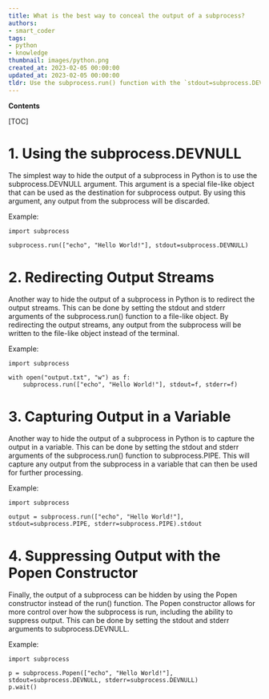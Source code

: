 ```yaml
---
title: What is the best way to conceal the output of a subprocess?
authors:
- smart_coder
tags:
- python
- knowledge
thumbnail: images/python.png
created_at: 2023-02-05 00:00:00
updated_at: 2023-02-05 00:00:00
tldr: Use the subprocess.run() function with the `stdout=subprocess.DEVNULL` argument.
---
```


**Contents**

[TOC]

# 1. Using the subprocess.DEVNULL

The simplest way to hide the output of a subprocess in Python is to use the subprocess.DEVNULL argument. This argument is a special file-like object that can be used as the destination for subprocess output. By using this argument, any output from the subprocess will be discarded.

Example:

```
import subprocess

subprocess.run(["echo", "Hello World!"], stdout=subprocess.DEVNULL)
```

# 2. Redirecting Output Streams

Another way to hide the output of a subprocess in Python is to redirect the output streams. This can be done by setting the stdout and stderr arguments of the subprocess.run() function to a file-like object. By redirecting the output streams, any output from the subprocess will be written to the file-like object instead of the terminal.

Example:

```
import subprocess

with open("output.txt", "w") as f:
    subprocess.run(["echo", "Hello World!"], stdout=f, stderr=f)
```

# 3. Capturing Output in a Variable

Another way to hide the output of a subprocess in Python is to capture the output in a variable. This can be done by setting the stdout and stderr arguments of the subprocess.run() function to subprocess.PIPE. This will capture any output from the subprocess in a variable that can then be used for further processing.

Example:

```
import subprocess

output = subprocess.run(["echo", "Hello World!"], stdout=subprocess.PIPE, stderr=subprocess.PIPE).stdout
```

# 4. Suppressing Output with the Popen Constructor

Finally, the output of a subprocess can be hidden by using the Popen constructor instead of the run() function. The Popen constructor allows for more control over how the subprocess is run, including the ability to suppress output. This can be done by setting the stdout and stderr arguments to subprocess.DEVNULL.

Example:

```
import subprocess

p = subprocess.Popen(["echo", "Hello World!"], stdout=subprocess.DEVNULL, stderr=subprocess.DEVNULL)
p.wait()
```
